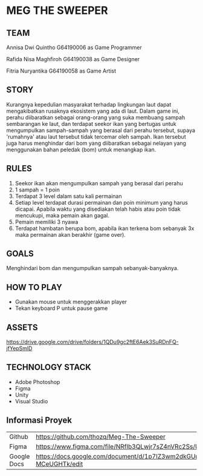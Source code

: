 # MEG THE SWEEPER
## TEAM
<p> Annisa Dwi Quintho    G64190006 as Game Programmer </p> 
<p> Rafida Nisa Maghfiroh G64190038 as Game Designer </p>
<p> Fitria Nuryantika     G64190058 as Game Artist</p>

## STORY
Kurangnya kepedulian masyarakat terhadap lingkungan laut dapat mengakibatkan rusaknya ekosistem yang ada di laut. Dalam game ini, perahu diibaratkan sebagai orang-orang yang suka membuang sampah sembarangan ke laut, dan terdapat seekor ikan yang bertugas untuk mengumpulkan sampah-sampah yang berasal dari perahu tersebut, supaya 'rumahnya' atau laut tersebut tidak tercemar oleh sampah. Ikan tersebut juga harus menghindar dari bom yang diibaratkan sebagai nelayan yang menggunakan bahan peledak (bom) untuk menangkap ikan.

## RULES
<ol>
  <li> Seekor ikan akan mengumpulkan sampah yang berasal dari perahu </li>
  <li> 1 sampah = 1 poin </li>
<li> Terdapat 3 level dalam satu kali permainan </li>
<li> Setiap level terdapat durasi permainan dan poin minimum yang harus dicapai. Apabila waktu yang disediakan telah habis atau poin tidak mencukupi, maka pemain akan gagal. </li>
<li> Pemain memiliki 3 nyawa </li>
<li> Terdapat hambatan berupa bom, apabila ikan terkena bom sebanyak 3x maka permainan akan berakhir (game over). </li>
</ol>
  
## GOALS
Menghindari bom dan mengumpulkan sampah sebanyak-banyaknya.

## HOW TO PLAY
<ul>
  <li> Gunakan mouse untuk menggerakkan player </li>
  <li> Tekan keyboard P untuk pause game </li>
 </ul>
 
## ASSETS
<a href ="https://drive.google.com/drive/folders/1QDu9gc2ftE6Aek3SuRDnFQ-jfYepSmlD"> https://drive.google.com/drive/folders/1QDu9gc2ftE6Aek3SuRDnFQ-jfYepSmlD </a></td>

## TECHNOLOGY STACK
<ul>
  <li> Adobe Photoshop </li>
  <li> Figma </li>
  <li> Unity </li>
  <li> Visual Studio </li>
 </ul>
 
## Informasi Proyek
<table>
  <tr>
    <td> Github </td>
    <td>  <a href ="https://github.com/thozq/Meg-The-Sweeper">  https://github.com/thozq/Meg-The-Sweeper </a></td>
  </tr>
  <tr>
    <td> Figma </td>
    <td> <a href ="https://www.figma.com/file/NRfIb3QLwjr7sZ4nVRc2Ss/Untitled?node-id=0%3A1"> https://www.figma.com/file/NRfIb3QLwjr7sZ4nVRc2Ss/Untitled?node-id=0%3A1</a></td>
  </tr>
  <tr>
    <td> Google Docs </td>
    <td> <a href ="https://docs.google.com/document/d/1p7IZ3wm2dkGUuFFsn96a1SzOyD6_4cqBV3-MCeUGHTk/edit" > https://docs.google.com/document/d/1p7IZ3wm2dkGUuFFsn96a1SzOyD6_4cqBV3-MCeUGHTk/edit </a> </td>
  </tr>
  </table>
    


